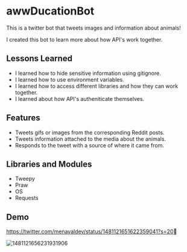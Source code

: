 # awwDucationBot
This is a twitter bot that tweets images and information about animals!

I created this bot to learn more about how API's work together. 



## Lessons Learned
* I learned how to hide sensitive information using gitignore. 
* I learned how to use environment variables.
* I learned how to access different libraries and how they can work together. 
* I learned about how API's autheniticate themselves. 


## Features

- Tweets gifs or images from the corresponding Reddit posts. 
- Tweets information attached to the media about the animals.
- Responds to the tweet with a source of where it came from.


## Libraries and Modules
* Tweepy
* Praw
* OS
* Requests



## Demo

https://twitter.com/menayaldev/status/1481121651622359041?s=20

![1481121656231931906](https://user-images.githubusercontent.com/43251979/149067429-9f580be3-75d7-4845-a5b1-a74871790068.png)



